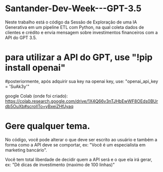 # Santander-Dev-Week---GPT-3.5

Neste trabalho está o código da Sessão de Exploração de uma IA Generativa em um pipeline ETL com Python, na qual coleta dados
de clientes e crédito e envia mensagem sobre investimentos financeiros com a API do
GPT 3.5.

# para utilizar a API do GPT, use "!pip install openai"
#posteriormente, após adquirir sua key na openai key, use: "openai_api_key = 'SuAk3y'"

google Colab (onde foi criado): https://colab.research.google.com/drive/1X4Q66v3nTJHbEwWF8OEds0BUrdb5OuXb#scrollTo=yBxeiZHfJyaq

# Gere qualquer tema.

No código, você pode alterar o que deve ser escrito ao usuário e também a forma como a API deve se comportar, ex: "Você é
um especialista em marketing bancário".

Você tem total liberdade de decidir quem a API será e o que ela irá gerar, ex: "Dê dicas de investimento (maximo de 100 linhas)"
